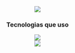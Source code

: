 <div align="center">
  <img src="https://github.com/leovasc5/leovasc5/assets/70069239/f53a18a4-ee69-42dc-92ef-bcf961876ff4.png" src="www.sptech.school">
  <h3>Tecnologias que uso</h3>
  <p>
    <img src="https://skillicons.dev/icons?i=mysql,postgresql,python,mongodb,spring">
    <br>
    <img src="https://skillicons.dev/icons?i=linux,docker,nodejs,java,r">
  </p>
</div>

